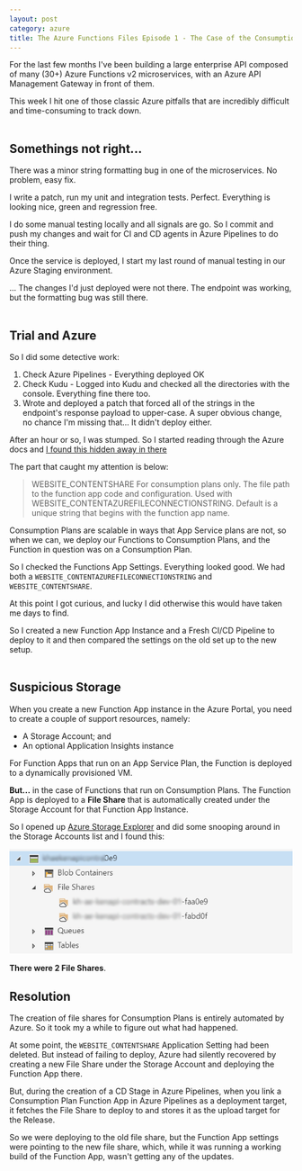 ```yaml
---
layout: post
category: azure
title: The Azure Functions Files Episode 1 - The Case of the Consumption Plan File shares 
---
```


For the last few months I've been building a large enterprise API composed of many (30+) Azure Functions v2 microservices, with an Azure API Management Gateway in front of them.

This week I hit one of those classic Azure pitfalls that are incredibly difficult and time-consuming to track down.
<br/>
<br/>
## Somethings not right...

There was a minor string formatting bug in one of the microservices. No problem, easy fix.  

I write a patch, run my unit and integration tests. Perfect. Everything is looking nice, green and regression free. 

I do some manual testing locally and all signals are go. So I commit and push my changes and wait for CI and CD agents in Azure Pipelines to do their thing. 

Once the service is deployed, I start my last round of manual testing in our Azure Staging environment. 

... The changes I'd just deployed were not there. The endpoint was working, but the formatting bug was still there. 
<br/>
<br/>
## Trial and Azure

So I did some detective work:

1. Check Azure Pipelines - Everything deployed OK
2. Check Kudu - Logged into Kudu and checked all the directories with the console. Everything fine there too.
3. Wrote and deployed a patch that forced all of the strings in the endpoint's response payload to upper-case. A super obvious change, no chance I'm missing that... It didn't deploy either. 

After an hour or so, I was stumped. So I started reading through the Azure docs and [I found this hidden away in there](https://docs.microsoft.com/en-us/azure/azure-functions/functions-app-settings#website_contentazurefileconnectionstring)

The part that caught my attention is below:
>WEBSITE_CONTENTSHARE
For consumption plans only. The file path to the function app code and configuration. Used with WEBSITE_CONTENTAZUREFILECONNECTIONSTRING. Default is a unique string that begins with the function app name.

Consumption Plans are scalable in ways that App Service plans are not, so when we can, we deploy our Functions to Consumption Plans, and the Function in question was on a Consumption Plan.

So I checked the Functions App Settings. Everything looked good. We had both a `WEBSITE_CONTENTAZUREFILECONNECTIONSTRING` and `WEBSITE_CONTENTSHARE`. 

At this point I got curious, and lucky I did otherwise this would have taken me days to find. 

So I created a new Function App Instance and a Fresh CI/CD Pipeline to deploy to it and then compared the settings on the old set up to the new setup.
<br/>
<br/>
## Suspicious Storage

When you create a new Function App instance in the Azure Portal, you need to create a couple of support resources, namely:
- A Storage Account; and
- An optional Application Insights instance

For Function Apps that run on an App Service Plan, the Function is deployed to a dynamically provisioned VM. 

**But...** in the case of Functions that run on Consumption Plans. The Function App is deployed to a **File Share** that is automatically created under the Storage Account for that Function App Instance.

So I opened up [Azure Storage Explorer](https://docs.microsoft.com/en-us/azure/vs-azure-tools-storage-manage-with-storage-explorer?tabs=windows) and did some snooping around in the Storage Accounts list and I found this:

![Azure Storage Explorer Multiple File Shares](https://github.com/liamwhan/liamwhan.github.io/blob/master/images/Storage.PNG?raw=true)

**There were 2 File Shares**. 

## Resolution

The creation of file shares for Consumption Plans is entirely automated by Azure. So it took my a while to figure out what had happened. 

At some point, the `WEBSITE_CONTENTSHARE` Application Setting had been deleted. But instead of failing to deploy, Azure had silently recovered by creating a new File Share under the Storage Account and deploying the Function App there. 

But, during the creation of a CD Stage in Azure Pipelines, when you link a Consumption Plan Function App in Azure Pipelines as a deployment target, it fetches the File Share to deploy to and stores it as the upload target for the Release.

So we were deploying to the old file share, but the Function App settings were pointing to the new file share, which, while it was running a working build of the Function App, wasn't getting any of the updates. 

